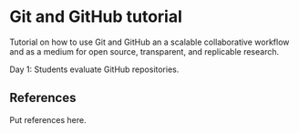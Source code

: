 # Git and GitHub tutorial
Tutorial on how to use Git and GitHub an a scalable collaborative workflow and as a medium for open source, transparent, and replicable research.

Day 1: Students evaluate GitHub repositories. 

## References
Put references here.

